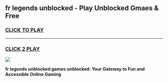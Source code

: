 
## fr legends unblocked - Play Unblocked Gmaes & Free
<h3>
<a href="https://news.freeplayer.one?title=fr_legends_unblocked&ref=16F">CLICK TO PLAY</a></h3>
<hr>

<h3>
<a href="https://news.freeplayer.one?title=fr_legends_unblocked&ref=16F">CLICK 2 PLAY</a>
  
</h3>

<a href="https://news.freeplayer.one?title=fr_legends_unblocked&ref=16F/"><img src="https://clearcache.store/games.png"></a>


**fr legends unblocked games unblocked: Your Gateway to Fun and Accessible Online Gaming**
